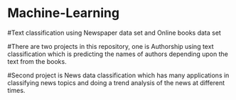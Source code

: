 # Machine-Learning
#Text classification using Newspaper data set and Online books data set

#There are two projects in this repository, one is Authorship using text classification which is predicting the names of authors depending upon the text from the books.

#Second project is News data classification which has many applications in classifying news topics and doing a trend analysis of the news at different times.

